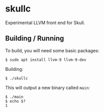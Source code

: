 # skullc

Experimental LLVM front end for Skull.

## Building / Running

To build, you will need some basic packages:

```
$ sudo apt install llvm-9 llvm-9-dev
```

Building:

```
$ ./skullc
```

This will output a new binary called `main`:

```
$ ./main
$ echo $?
1
```